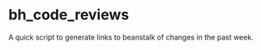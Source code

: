 bh_code_reviews
===============

A quick script to generate links to beanstalk of changes in the past week.

